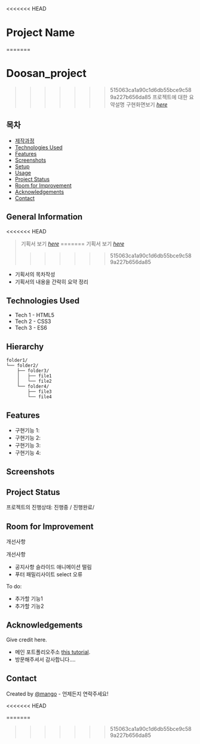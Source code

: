 <<<<<<< HEAD
# Project Name
=======
# Doosan_project
>>>>>>> 515063ca1a90c1d6db55bce9c589a227b656da85
> 프로젝트에 대한 요약설명
> 구현화면보기 [_here_](https://cswwe.github.io/Doosan_project/)


## 목차
* [제작과정](#general-information)
* [Technologies Used](#technologies-used)
* [Features](#features)
* [Screenshots](#screenshots)
* [Setup](#setup)
* [Usage](#usage)
* [Project Status](#project-status)
* [Room for Improvement](#room-for-improvement)
* [Acknowledgements](#acknowledgements)
* [Contact](#contact)
<!-- * [License](#license) -->


## General Information
<<<<<<< HEAD
> 기획서 보기 [_here_](https://drive.google.com/file/d/1iBTAq9vexYDPXBV-E_XVJMXKGdZpPXwt/view?usp=sharing)
=======
> 기획서 보기 [_here_](https://github.com/cswwe/Doosan_project/blob/main/%EB%91%90%EC%82%B0%20%EA%B8%B0%ED%9A%8D%EC%84%9C.pdf)
>>>>>>> 515063ca1a90c1d6db55bce9c589a227b656da85
- 기획서의 목차작성
- 기획서의 내용을 간락히 요약 정리

## Technologies Used
<!-- 사용한 기술환경 (언어와 버전을 작성) -->
- Tech 1 - HTML5
- Tech 2 - CSS3
- Tech 3 - ES6


## Hierarchy
<!-- 가능할 경우 html 구조를 트리구조로 표현 -->
```text
folder1/
└── folder2/
    ├── folder3/
    │   ├── file1
    │   └── file2
    └── folder4/
        ├── file3
        └── file4
```

## Features
- 구현기능 1:
- 구현기능 2:
- 구현기능 3:
- 구현기능 4:


## Screenshots
<!-- ![구현화면스크린샷](./img/screenshot.png) -->
<!-- If you have screenshots you'd like to share, include them here. -->


## Project Status
프로젝트의 진행상태: 진행중 / 진행완료/ 


## Room for Improvement
개선사항

개선사항
- 공지사항 슬라이드 애니메이션 떨림
- 푸터 패밀리사이트 select 오류

To do:
- 추가할 기능1
- 추가할 기능2


## Acknowledgements
Give credit here.
- 메인 포트폴리오주소 [this tutorial](https://cswwe.github.io/Doosan_project/).
- 방문해주셔서 감사합니다....


## Contact
Created by [@mango](frontendcsw@gmail.com) - 언제든지 연락주세요!


<!-- Optional -->
<!-- ## License -->
<!-- This project is open source and available under the [... License](). -->

<<<<<<< HEAD
<!-- You don't have to include all sections - just the one's relevant to your project -->
=======
<!-- You don't have to include all sections - just the one's relevant to your project -->
>>>>>>> 515063ca1a90c1d6db55bce9c589a227b656da85
